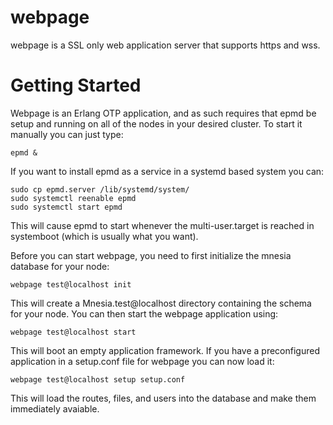 webpage
=======

webpage is a SSL only web application server that supports https and wss. 

Getting Started
===============

Webpage is an Erlang OTP application, and as such requires that epmd be setup
and running on all of the nodes in your desired cluster. To start it manually
you can just type:

	epmd &

If you want to install epmd as a service in a systemd based system you can:

	sudo cp epmd.server /lib/systemd/system/
	sudo systemctl reenable epmd
	sudo systemctl start epmd

This will cause epmd to start whenever the multi-user.target is reached in
systemboot (which is usually what you want).

Before you can start webpage, you need to first initialize the mnesia database 
for your node:

	webpage test@localhost init

This will create a Mnesia.test@localhost directory containing the schema for 
your node.  You can then start the webpage application using:

	webpage test@localhost start

This will boot an empty application framework. If you have a preconfigured
application in a setup.conf file for webpage you can now load it:

	webpage test@localhost setup setup.conf

This will load the routes, files, and users into the database and make them
immediately avaiable.  
